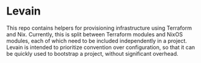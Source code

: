 # Levain

This repo contains helpers for provisioning infrastructure using
Terraform and Nix. Currently, this is split between Terraform modules
and NixOS modules, each of which need to be included independently in a
project. Levain is intended to prioritize convention over configuration,
so that it can be quickly used to bootstrap a project, without
significant overhead.
